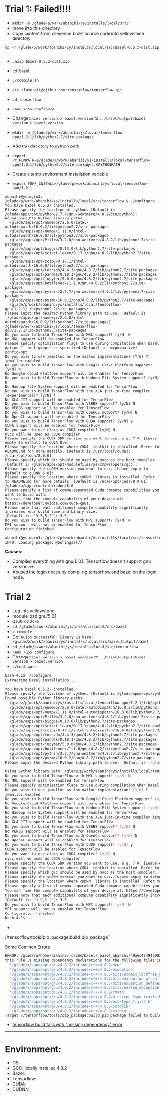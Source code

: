 # Trial 1: Failed!!!!

- ```mkdir -p /glade/p/work/abanihi/ys/installs/local/src/```
- move into this directory
- Copy content from cheyenne bazel source code into yellowstone directory

```cp -r /glade/p/work/abanihi/cy/installs/local/src/bazel-0.5.2-dist.zip .```

- ```unzip bazel-0.5.2-dist.zip```

- ```cd bazel```

- ```./compile.sh```


- ```git clone git@github.com:tensorflow/tensorflow.git```
- ```cd tensorflow```
- ```nano +165 configure```
- Change ```bazel version > bazel.version``` to ```../bazel/output/bazel version > bazel.version```
- ```mkdir -p /glade/p/work/abanihi/ys/local/tensorflow-gpu/1.2.1/lib/python2.7/site-packages```
- Add this directory to python path
- ```export PYTHONPATH=$/glade/p/work/abanihi/ys/installs/local/tensorflow-gpu/1.2.1/lib/python2.7/site-packages:$PYTHONPATH```
- Create a temp environment installation variable
- ```export TEMP_INSTALL=/glade/p/work/abanihi/ys/local/tensorflow-gpu/1.2.1```

```
abanihi@yslogin3: /glade/p/work/abanihi/ys/installs/local/src/tensorflow $ ./configure 
You have bazel 0.5.2- installed.
Please specify the location of python. [Default is /glade/apps/opt/python/2.7.7/gnu-westmere/4.8.2/bin/python]: 
Found possible Python library paths:
  /glade/apps/opt/numexpr/2.6.0/intel-autodispatch/16.0.2/lib/python2.7/site-packages
  /glade/apps/opt/numpy/1.11.0/intel-autodispatch/16.0.0/lib/python2.7/site-packages
  /glade/apps/opt/Pillow/3.2.0/gnu-westmere/4.8.2/lib/python2.7/site-packages
  /glade/apps/opt/biggus/0.13.0/lib/python2.7/site-packages
  /glade/apps/opt/scikit-learn/0.17.1/gnu/4.8.2/lib/python2.7/site-packages
  /glade/apps/opt/scipy/0.17.1/intel-autodispatch/16.0.0/lib/python2.7/site-packages
  /glade/apps/opt/tornado/4.4.3/gnu/4.8.2/lib/python2.7/site-packages
  /glade/apps/opt/pandas/0.18.1/gnu/4.8.2/lib/python2.7/site-packages
  /glade/apps/opt/jupyter/5.0.0/gnu/4.8.2/lib/python2.7/site-packages
  /glade/apps/opt/bottleneck/1.1.0/gnu/4.8.2/lib/python2.7/site-packages
  /glade/apps/opt/python/2.7.7/gnu-westmere/4.8.2/lib/python2.7/site-packages
  /glade/apps/opt/pyzmq/16.0.2/gnu/4.8.2/lib/python2.7/site-packages
  /glade/p/work/abanihi/ys/installs/local/tensorflow-gpu/1.2.1/lib/python2.7/site-packages/
Please input the desired Python library path to use.  Default is [/glade/apps/opt/numexpr/2.6.0/intel-autodispatch/16.0.2/lib/python2.7/site-packages]
/glade/p/work/abanihi/ys/local/tensorflow-gpu/1.2.1/lib/python2.7/site-packages
Do you wish to build TensorFlow with MKL support? [y/N] N
No MKL support will be enabled for TensorFlow
Please specify optimization flags to use during compilation when bazel option "--config=opt" is specified [Default is -mcpu=native]: --config=opt
Do you wish to use jemalloc as the malloc implementation? [Y/n] Y
jemalloc enabled
Do you wish to build TensorFlow with Google Cloud Platform support? [y/N] N
No Google Cloud Platform support will be enabled for TensorFlow
Do you wish to build TensorFlow with Hadoop File System support? [y/N] N
No Hadoop File System support will be enabled for TensorFlow
Do you wish to build TensorFlow with the XLA just-in-time compiler (experimental)? [y/N] N
No XLA JIT support will be enabled for TensorFlow
Do you wish to build TensorFlow with VERBS support? [y/N] N
No VERBS support will be enabled for TensorFlow
Do you wish to build TensorFlow with OpenCL support? [y/N] N
No OpenCL support will be enabled for TensorFlow
Do you wish to build TensorFlow with CUDA support? [y/N] y
CUDA support will be enabled for TensorFlow
Do you want to use clang as CUDA compiler? [y/N] N
nvcc will be used as CUDA compiler
Please specify the CUDA SDK version you want to use, e.g. 7.0. [Leave empty to default to CUDA 8.0]: 
Please specify the location where CUDA  toolkit is installed. Refer to README.md for more details. [Default is /usr/local/cuda]: /ncar/opt/cuda/8.0.61
Please specify which gcc should be used by nvcc as the host compiler. [Default is /glade/apps/opt/modulefiles/ys/cmpwrappers/gcc]: 
Please specify the cuDNN version you want to use. [Leave empty to default to cuDNN 6.0]:         
Please specify the location where cuDNN  library is installed. Refer to README.md for more details. [Default is /ncar/opt/cuda/8.0.61]: /glade/u/apps/contrib/cudnn/6.0 
Please specify a list of comma-separated Cuda compute capabilities you want to build with.
You can find the compute capability of your device at: https://developer.nvidia.com/cuda-gpus.
Please note that each additional compute capability significantly increases your build time and binary size.
[Default is: "3.5,5.2"]: 3.5
Do you wish to build TensorFlow with MPI support? [y/N] N
MPI support will not be enabled for TensorFlow
Configuration finished
```

```sh
abanihi@yslogin3: /glade/p/work/abanihi/ys/installs/local/src/tensorflow $ ../bazel/output/bazel build -c opt --config=cuda //tensorflow/tools/pip_package:build_pip_package
INFO: Loading package: @boringssl//
```


**Causes:**
- Compiled everything with gnu/6.0.1: Tensorflow doesn't support gnu version 5+.
- Abused the login nodes by compiling tensorflow and bazel on the login node.



# Trial 2


- Log into yellowstone
- module load gnu/5.0.1
- qsub caldera
- ```cd /glade/p/work/abanihi/ys/installs/local/src/bazel```
- ```/.compile```
-  Got ```Build successful! Binary is here: /glade/p/work/abanihi/ys/installs/local/src/bazel/output/bazel```
- ```cd /glade/p/work/abanihi/ys/installs/local/src/tensorflow```
- ```nano +165 configure```
- Change ```bazel version > bazel.version``` to ```../bazel/output/bazel version > bazel.version```
- ```./configure```

```sh
bash-4.1$ ./configure 
Extracting Bazel installation...
.
You have bazel 0.5.2- installed.
Please specify the location of python. [Default is /glade/apps/opt/python/2.7.7/gnu-westmere/4.8.2/bin/python]: 
Found possible Python library paths:
  /glade/p/work/abanihi/ys/installs/local/tensorflow-gpu/1.2.1/lib/python2.7/site-packages
  /glade/apps/opt/numexpr/2.6.0/intel-autodispatch/16.0.2/lib/python2.7/site-packages
  /glade/apps/opt/numpy/1.11.0/intel-autodispatch/16.0.0/lib/python2.7/site-packages
  /glade/apps/opt/Pillow/3.2.0/gnu-westmere/4.8.2/lib/python2.7/site-packages
  /glade/apps/opt/biggus/0.13.0/lib/python2.7/site-packages
  /glade/apps/opt/scikit-learn/0.17.1/gnu/4.8.2/lib/python2.7/site-packages
  /glade/apps/opt/scipy/0.17.1/intel-autodispatch/16.0.0/lib/python2.7/site-packages
  /glade/apps/opt/tornado/4.4.3/gnu/4.8.2/lib/python2.7/site-packages
  /glade/apps/opt/pandas/0.18.1/gnu/4.8.2/lib/python2.7/site-packages
  /glade/apps/opt/jupyter/5.0.0/gnu/4.8.2/lib/python2.7/site-packages
  /glade/apps/opt/bottleneck/1.1.0/gnu/4.8.2/lib/python2.7/site-packages
  /glade/apps/opt/python/2.7.7/gnu-westmere/4.8.2/lib/python2.7/site-packages
  /glade/apps/opt/pyzmq/16.0.2/gnu/4.8.2/lib/python2.7/site-packages
Please input the desired Python library path to use.  Default is [/glade/p/work/abanihi/ys/installs/local/tensorflow-gpu/1.2.1/lib/python2.7/site-packages]

Using python library path: /glade/p/work/abanihi/ys/installs/local/tensorflow-gpu/1.2.1/lib/python2.7/site-packages
Do you wish to build TensorFlow with MKL support? [y/N] N
No MKL support will be enabled for TensorFlow
Please specify optimization flags to use during compilation when bazel option "--config=opt" is specified [Default is -mcpu=native]: --config=opt
Do you wish to use jemalloc as the malloc implementation? [Y/n] Y
jemalloc enabled
Do you wish to build TensorFlow with Google Cloud Platform support? [y/N] N
No Google Cloud Platform support will be enabled for TensorFlow
Do you wish to build TensorFlow with Hadoop File System support? [y/N] N
No Hadoop File System support will be enabled for TensorFlow
Do you wish to build TensorFlow with the XLA just-in-time compiler (experimental)? [y/N] N
No XLA JIT support will be enabled for TensorFlow
Do you wish to build TensorFlow with VERBS support? [y/N] N
No VERBS support will be enabled for TensorFlow
Do you wish to build TensorFlow with OpenCL support? [y/N] N
No OpenCL support will be enabled for TensorFlow
Do you wish to build TensorFlow with CUDA support? [y/N] y
CUDA support will be enabled for TensorFlow
Do you want to use clang as CUDA compiler? [y/N] N
nvcc will be used as CUDA compiler
Please specify the CUDA SDK version you want to use, e.g. 7.0. [Leave empty to default to CUDA 8.0]: 
Please specify the location where CUDA  toolkit is installed. Refer to README.md for more details. [Default is /usr/local/cuda]: /ncar/opt/cuda/8.0.61
Please specify which gcc should be used by nvcc as the host compiler. [Default is /glade/apps/opt/modulefiles/ys/cmpwrappers/gcc]: 
Please specify the cuDNN version you want to use. [Leave empty to default to cuDNN 6.0]: 
Please specify the location where cuDNN  library is installed. Refer to README.md for more details. [Default is /ncar/opt/cuda/8.0.61]: /glade/u/apps/contrib/cudnn/6.0
Please specify a list of comma-separated Cuda compute capabilities you want to build with.
You can find the compute capability of your device at: https://developer.nvidia.com/cuda-gpus.
Please note that each additional compute capability significantly increases your build time and binary size.
[Default is: "3.5,5.2"]: 3.5
Do you wish to build TensorFlow with MPI support? [y/N] N
MPI support will not be enabled for TensorFlow
Configuration finished
bash-4.1$ 
```

- ```../bazel/output/bazel build -c opt --config=cuda --verbose_failures 
//tensorflow/tools/pip_package:build_pip_package```




Some Common Errors

```sh
ERROR: /glade/u/home/abanihi/.cache/bazel/_bazel_abanihi/49a6c47494a00a8cfd813563c1763438/external/nccl_archive/BUILD:33:1: undeclared inclusion(s) in rule '@nccl_archive//:nccl':
this rule is missing dependency declarations for the following files included by 'external/nccl_archive/src/libwrap.cu.cc':
  '/glade/u/apps/opt/gnu/4.8.2/include/c++/4.8.2/new'
  '/glade/u/apps/opt/gnu/4.8.2/include/c++/4.8.2/exception'
  '/glade/u/apps/opt/gnu/4.8.2/include/c++/4.8.2/bits/atomic_lockfree_defines.h'
  '/glade/u/apps/opt/gnu/4.8.2/include/c++/4.8.2/bits/exception_ptr.h'
  '/glade/u/apps/opt/gnu/4.8.2/include/c++/4.8.2/bits/exception_defines.h'
  '/glade/u/apps/opt/gnu/4.8.2/include/c++/4.8.2/bits/nested_exception.h'
  '/glade/u/apps/opt/gnu/4.8.2/include/c++/4.8.2/cmath'
  '/glade/u/apps/opt/gnu/4.8.2/include/c++/4.8.2/bits/cpp_type_traits.h'
  '/glade/u/apps/opt/gnu/4.8.2/include/c++/4.8.2/ext/type_traits.h'
  '/glade/u/apps/opt/gnu/4.8.2/include/c++/4.8.2/cstdlib'
  '/glade/u/apps/opt/gnu/4.8.2/include/c++/4.8.2/cstdio'.
Target //tensorflow/tools/pip_package:build_pip_package failed to build
```

- [tensorflow build fails with “missing dependency” error](https://stackoverflow.com/questions/35256110/tensorflow-build-fails-with-missing-dependency-error)



------------



# Environment:
- OS:
- GCC: locally installed 4.8.2
- Bazel:
- Tensorflow:
- CUDA:
- CUDNN:



